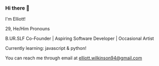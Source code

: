 ### Hi there 👋

<!--
**ElliottWilkinson/ElliottWilkinson** is a ✨ _special_ ✨ repository because its `README.md` (this file) appears on your GitHub profile.

Here are some ideas to get you started:

- 🔭 I’m currently working on ...
- 🌱 I’m currently learning ...
- 👯 I’m looking to collaborate on ...
- 🤔 I’m looking for help with ...
- 💬 Ask me about ...
- 📫 How to reach me: ...
- 😄 Pronouns: ...
- ⚡ Fun fact: ...
-->
I'm Elliott!  

29, He/Him Pronouns

B.UR.SLF Co-Founder | Aspiring Software Developer | Occasional Artist 

Currently learning: javascript & python! 

You can reach me through email at elliott.wilkinson94@gmail.com
